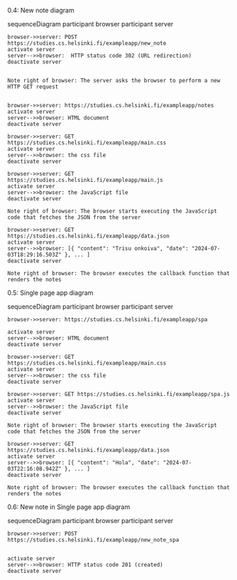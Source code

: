 0.4: New note diagram

sequenceDiagram
    participant browser
    participant server

    browser->>server: POST https://studies.cs.helsinki.fi/exampleapp/new_note
    activate server
    server-->>browser:  HTTP status code 302 (URL redirection)
    deactivate server


    Note right of browser: The server asks the browser to perform a new HTTP GET request


    browser->>server: https://studies.cs.helsinki.fi/exampleapp/notes
    activate server
    server-->>browser: HTML document
    deactivate server

    browser->>server: GET https://studies.cs.helsinki.fi/exampleapp/main.css
    activate server
    server-->>browser: the css file
    deactivate server

    browser->>server: GET https://studies.cs.helsinki.fi/exampleapp/main.js
    activate server
    server-->>browser: the JavaScript file
    deactivate server

    Note right of browser: The browser starts executing the JavaScript code that fetches the JSON from the server

    browser->>server: GET https://studies.cs.helsinki.fi/exampleapp/data.json
    activate server
    server-->>browser: [{ "content": "Trisu onkoiva", "date": "2024-07-03T18:29:16.503Z" }, ... ]
    deactivate server

    Note right of browser: The browser executes the callback function that renders the notes
  
0.5: Single page app diagram

sequenceDiagram
    participant browser
    participant server


    browser->>server: https://studies.cs.helsinki.fi/exampleapp/spa

    activate server
    server-->>browser: HTML document
    deactivate server

    browser->>server: GET https://studies.cs.helsinki.fi/exampleapp/main.css
    activate server
    server-->>browser: the css file
    deactivate server

    browser->>server: GET https://studies.cs.helsinki.fi/exampleapp/spa.js
    activate server
    server-->>browser: the JavaScript file
    deactivate server

    Note right of browser: The browser starts executing the JavaScript code that fetches the JSON from the server

    browser->>server: GET https://studies.cs.helsinki.fi/exampleapp/data.json
    activate server
    server-->>browser: [{ "content": "Hola", "date": "2024-07-03T22:16:08.942Z" }, ... ]
    deactivate server

    Note right of browser: The browser executes the callback function that renders the notes
  
0.6: New note in Single page app diagram

sequenceDiagram
    participant browser
    participant server


    browser->>server: POST https://studies.cs.helsinki.fi/exampleapp/new_note_spa


    activate server
    server-->>browser: HTTP status code 201 (created)
    deactivate server